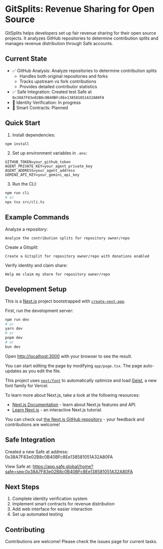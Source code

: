 # GitSplits: Revenue Sharing for Open Source

GitSplits helps developers set up fair revenue sharing for their open source projects. It analyzes GitHub repositories to determine contribution splits and manages revenue distribution through Safe accounts.

## Current State

- ✅ GitHub Analysis: Analyze repositories to determine contribution splits
  - Handles both original repositories and forks
  - Tracks upstream vs fork contributions
  - Provides detailed contributor statistics
- ✅ Safe Integration: Created test Safe at `0x38A7F83e02B8c0B40BFc8Ee138581051A32A80FA`
- 🚧 Identity Verification: In progress
- 🚧 Smart Contracts: Planned

## Quick Start

1. Install dependencies:

```bash
npm install
```

2. Set up environment variables in `.env`:

```env
GITHUB_TOKEN=your_github_token
AGENT_PRIVATE_KEY=your_agent_private_key
AGENT_ADDRESS=your_agent_address
GEMINI_API_KEY=your_gemini_api_key
```

3. Run the CLI:

```bash
npm run cli
# or
npx tsx src/cli.ts
```

## Example Commands

Analyze a repository:

```
Analyze the contribution splits for repository owner/repo
```

Create a Gitsplit:

```
Create a Gitsplit for repository owner/repo with donations enabled
```

Verify identity and claim share:

```
Help me claim my share for repository owner/repo
```

## Development Setup

This is a [Next.js](https://nextjs.org) project bootstrapped with [`create-next-app`](https://nextjs.org/docs/app/api-reference/cli/create-next-app).

First, run the development server:

```bash
npm run dev
# or
yarn dev
# or
pnpm dev
# or
bun dev
```

Open [http://localhost:3000](http://localhost:3000) with your browser to see the result.

You can start editing the page by modifying `app/page.tsx`. The page auto-updates as you edit the file.

This project uses [`next/font`](https://nextjs.org/docs/app/building-your-application/optimizing/fonts) to automatically optimize and load [Geist](https://vercel.com/font), a new font family for Vercel.

To learn more about Next.js, take a look at the following resources:

- [Next.js Documentation](https://nextjs.org/docs) - learn about Next.js features and API.
- [Learn Next.js](https://nextjs.org/learn) - an interactive Next.js tutorial.

You can check out [the Next.js GitHub repository](https://github.com/vercel/next.js) - your feedback and contributions are welcome!

## Safe Integration

Created a new Safe at address: 0x38A7F83e02B8c0B40BFc8Ee138581051A32A80FA

View Safe at:
https://app.safe.global/home?safe=sep:0x38A7F83e02B8c0B40BFc8Ee138581051A32A80FA

## Next Steps

1. Complete identity verification system
2. Implement smart contracts for revenue distribution
3. Add web interface for easier interaction
4. Set up automated testing

## Contributing

Contributions are welcome! Please check the issues page for current tasks.
